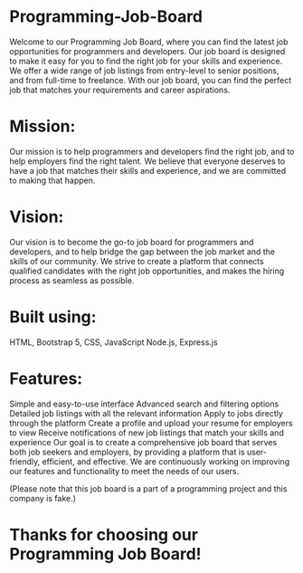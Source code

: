 # Programming-Job-Board
 Welcome to our Programming Job Board, where you can find the latest job opportunities for programmers and developers. Our job board is designed to make it easy for you to find the right job for your skills and experience. We offer a wide range of job listings from entry-level to senior positions, and from full-time to freelance. With our job board, you can find the perfect job that matches your requirements and career aspirations.

# Mission:
Our mission is to help programmers and developers find the right job, and to help employers find the right talent. We believe that everyone deserves to have a job that matches their skills and experience, and we are committed to making that happen.

# Vision:
Our vision is to become the go-to job board for programmers and developers, and to help bridge the gap between the job market and the skills of our community. We strive to create a platform that connects qualified candidates with the right job opportunities, and makes the hiring process as seamless as possible.

# Built using:
HTML, Bootstrap 5, CSS, JavaScript
Node.js, Express.js

# Features:
Simple and easy-to-use interface
Advanced search and filtering options
Detailed job listings with all the relevant information
Apply to jobs directly through the platform
Create a profile and upload your resume for employers to view
Receive notifications of new job listings that match your skills and experience
Our goal is to create a comprehensive job board that serves both job seekers and employers, by providing a platform that is user-friendly, efficient, and effective. We are continuously working on improving our features and functionality to meet the needs of our users.

(Please note that this job board is a part of a programming project and this company is fake.)
# Thanks for choosing our Programming Job Board!
